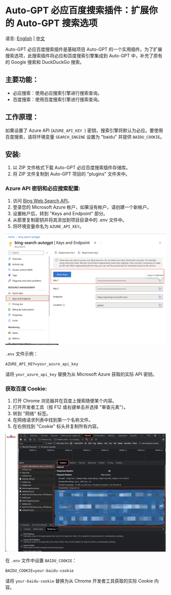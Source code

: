 # Auto-GPT 必应百度搜索插件：扩展你的 Auto-GPT 搜索选项

语言: [English](https://github.com/ForestLinSen/Auto-GPT-Plugins/blob/master/src/autogpt_plugins/bing_baidu_search/README.md) | [中文](https://github.com/ForestLinSen/Auto-GPT-Plugins/blob/master/src/autogpt_plugins/bing_baidu_search/README.zh.md)

Auto-GPT 必应百度搜索插件是基础项目 Auto-GPT 的一个实用插件。为了扩展搜索选项，此搜索插件将必应和百度搜索引擎集成到 Auto-GPT 中，补充了原有的 Google 搜索和 DuckDuckGo 搜索。

## 主要功能：
- 必应搜索：使用必应搜索引擎进行搜索查询。
- 百度搜索：使用百度搜索引擎进行搜索查询。

## 工作原理：
如果设置了 Azure API (`AZURE_API_KEY `) 密钥，搜索引擎将默认为必应。要使用百度搜索，请将环境变量 `SEARCH_ENGINE` 设置为 "baidu" 并提供 `BAIDU_COOKIE`。

## 安装:
1. 以 ZIP 文件格式下载 Auto-GPT 必应百度搜索插件存储库。
2. 将 ZIP 文件复制到 Auto-GPT 项目的 "plugins" 文件夹中。

### Azure API 密钥和必应搜索配置:
1. 访问 [Bing Web Search API](https://www.microsoft.com/en-us/bing/apis/bing-web-search-api)。
2. 登录您的 Microsoft Azure 帐户，如果没有帐户，请创建一个新帐户。
3. 设置帐户后，转到 "Keys and Endpoint" 部分。
4. 从那里复制密钥并将其添加到项目目录中的 .env 文件中。
5. 将环境变量命名为 `AZURE_API_KEY`。

![Baidu Cookie](./screenshots/azure_api.png)

`.env` 文件示例：
```
AZURE_API_KEY=your_azure_api_key
```

请将 `your_azure_api_key` 替换为从 Microsoft Azure 获取的实际 API 密钥。

### 获取百度 Cookie:
1. 打开 Chrome 浏览器并在百度上搜索随便某个内容。
2. 打开开发者工具（按 F12 或右键单击并选择 "审查元素"）。
3. 转到 "网络" 标签。
4. 在网络请求列表中找到第一个名称文件。
5. 在右侧找到 "Cookie" 标头并复制所有内容。

![Baidu Cookie](./screenshots/baidu_cookie.png)

在 `.env` 文件中设置 `BAIDU_COOKIE`：
```
BAIDU_COOKIE=your-baidu-cookie
```

请将 `your-baidu-cookie` 替换为从 Chrome 开发者工具获取的实际 Cookie 内容。


